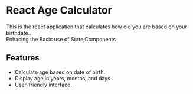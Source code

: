 # React Age Calculator

This is the react application that calculates how old you are based on your birthdate..
<br>
Enhacing the Basic use of State,Components

## Features
- Calculate age based on date of birth.
- Display age in years, months, and days.
- User-friendly interface.